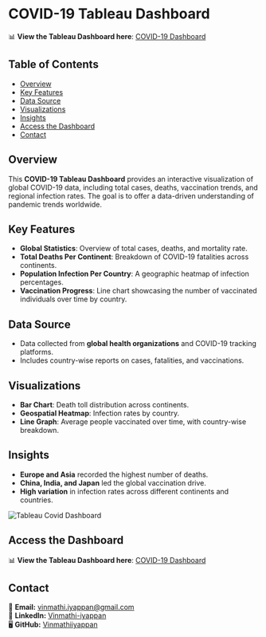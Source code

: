 # COVID-19 Tableau Dashboard
📊 **View the Tableau Dashboard here**: [COVID-19 Dashboard](https://public.tableau.com/app/profile/vinmathi.iyappan/viz/CovidDashboard_17047400067020/Dashboard1)

## Table of Contents
- [Overview](#overview)
- [Key Features](#key-features)
- [Data Source](#data-source)
- [Visualizations](#visualizations)
- [Insights](#insights)
- [Access the Dashboard](#access-the-dashboard)
- [Contact](#contact)

## Overview
This **COVID-19 Tableau Dashboard** provides an interactive visualization of global COVID-19 data, including total cases, deaths, vaccination trends, and regional infection rates. The goal is to offer a data-driven understanding of pandemic trends worldwide.

## Key Features
- **Global Statistics**: Overview of total cases, deaths, and mortality rate.
- **Total Deaths Per Continent**: Breakdown of COVID-19 fatalities across continents.
- **Population Infection Per Country**: A geographic heatmap of infection percentages.
- **Vaccination Progress**: Line chart showcasing the number of vaccinated individuals over time by country.

## Data Source
- Data collected from **global health organizations** and COVID-19 tracking platforms.
- Includes country-wise reports on cases, fatalities, and vaccinations.

## Visualizations
- **Bar Chart**: Death toll distribution across continents.
- **Geospatial Heatmap**: Infection rates by country.
- **Line Graph**: Average people vaccinated over time, with country-wise breakdown.

## Insights
- **Europe and Asia** recorded the highest number of deaths.
- **China, India, and Japan** led the global vaccination drive.
- **High variation** in infection rates across different continents and countries.

![Tableau Covid Dashboard](https://github.com/user-attachments/assets/6279e436-6745-4a46-9234-818eca50562f)

## Access the Dashboard
📊 **View the Tableau Dashboard here**: [COVID-19 Dashboard](https://public.tableau.com/app/profile/vinmathi.iyappan/viz/CovidDashboard_17047400067020/Dashboard1)

## Contact
📧 **Email:** [vinmathi.iyappan@gmail.com](mailto:vinmathi.iyappan@gmail.com)  
🔗 **LinkedIn:** [Vinmathi-iyappan](https://linkedin.com/in//vinmathi-iyappan/)  
🖥 **GitHub:** [Vinmathiiyappan](https://github.com/Vinmathiiyappan)

